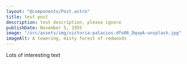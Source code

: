 ```yaml
---
layout: "@components/Post.astro"
title: test post
description: test description, please ignore
publishDate: November 5, 1955
image: "/src/assets/img/victoria-palacios-dfo06_DqxpA-unsplash.jpg"
imageAlt: A towering, misty forest of redwoods
---
```

Lots of interesting text
